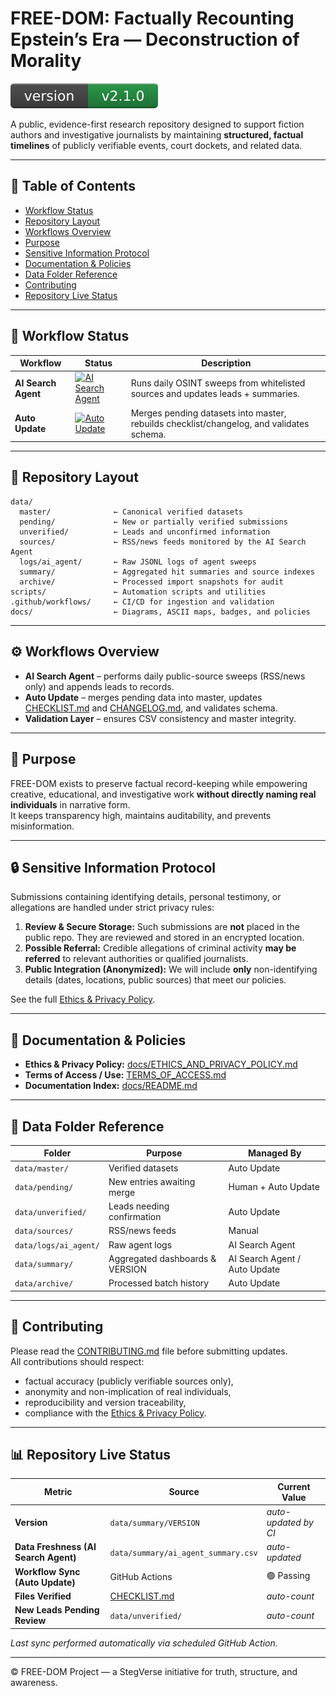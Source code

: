 # FREE-DOM: Factually Recounting Epstein’s Era — Deconstruction of Morality

![Version](docs/badges/version.svg)

A public, evidence-first research repository designed to support fiction authors and investigative journalists by maintaining **structured, factual timelines** of publicly verifiable events, court dockets, and related data.

---

## 📘 Table of Contents
- [Workflow Status](#-workflow-status)
- [Repository Layout](#-repository-layout)
- [Workflows Overview](#️-workflows-overview)
- [Purpose](#-purpose)
- [Sensitive Information Protocol](#-sensitive-information-protocol)
- [Documentation & Policies](#-documentation--policies)
- [Data Folder Reference](#-data-folder-reference)
- [Contributing](#-contributing)
- [Repository Live Status](#-repository-live-status)

---

## 🧩 Workflow Status

| Workflow | Status | Description |
|-----------|---------|--------------|
| **AI Search Agent** | [![AI Search Agent](https://github.com/StegVerse/FREE-DOM/actions/workflows/ai_search_agent.yml/badge.svg)](https://github.com/StegVerse/FREE-DOM/actions/workflows/ai_search_agent.yml) | Runs daily OSINT sweeps from whitelisted sources and updates leads + summaries. |
| **Auto Update** | [![Auto Update](https://github.com/StegVerse/FREE-DOM/actions/workflows/auto_update.yml/badge.svg)](https://github.com/StegVerse/FREE-DOM/actions/workflows/auto_update.yml) | Merges pending datasets into master, rebuilds checklist/changelog, and validates schema. |

---

## 📂 Repository Layout

```
data/
  master/              ← Canonical verified datasets
  pending/             ← New or partially verified submissions
  unverified/          ← Leads and unconfirmed information
  sources/             ← RSS/news feeds monitored by the AI Search Agent
  logs/ai_agent/       ← Raw JSONL logs of agent sweeps
  summary/             ← Aggregated hit summaries and source indexes
  archive/             ← Processed import snapshots for audit
scripts/               ← Automation scripts and utilities
.github/workflows/     ← CI/CD for ingestion and validation
docs/                  ← Diagrams, ASCII maps, badges, and policies
```

---

## ⚙️ Workflows Overview

- **AI Search Agent** – performs daily public-source sweeps (RSS/news only) and appends leads to records.  
- **Auto Update** – merges pending data into master, updates [CHECKLIST.md](CHECKLIST.md) and [CHANGELOG.md](CHANGELOG.md), and validates schema.  
- **Validation Layer** – ensures CSV consistency and master integrity.

---

## 🧠 Purpose

FREE-DOM exists to preserve factual record-keeping while empowering creative, educational, and investigative work **without directly naming real individuals** in narrative form.  
It keeps transparency high, maintains auditability, and prevents misinformation.

---

## 🔒 Sensitive Information Protocol
Submissions containing identifying details, personal testimony, or allegations are handled under strict privacy rules:

1. **Review & Secure Storage:** Such submissions are **not** placed in the public repo. They are reviewed and stored in an encrypted location.  
2. **Possible Referral:** Credible allegations of criminal activity **may be referred** to relevant authorities or qualified journalists.  
3. **Public Integration (Anonymized):** We will include **only** non-identifying details (dates, locations, public sources) that meet our policies.

See the full [Ethics & Privacy Policy](docs/ETHICS_AND_PRIVACY_POLICY.md).

---

## 📄 Documentation & Policies
- **Ethics & Privacy Policy:** [docs/ETHICS_AND_PRIVACY_POLICY.md](docs/ETHICS_AND_PRIVACY_POLICY.md)  
- **Terms of Access / Use:** [TERMS_OF_ACCESS.md](TERMS_OF_ACCESS.md)  
- **Documentation Index:** [docs/README.md](docs/README.md)

---

## 🧩 Data Folder Reference

| Folder | Purpose | Managed By |
|--------|--------|------------|
| `data/master/` | Verified datasets | Auto Update |
| `data/pending/` | New entries awaiting merge | Human + Auto Update |
| `data/unverified/` | Leads needing confirmation | Auto Update |
| `data/sources/` | RSS/news feeds | Manual |
| `data/logs/ai_agent/` | Raw agent logs | AI Search Agent |
| `data/summary/` | Aggregated dashboards & VERSION | AI Search Agent / Auto Update |
| `data/archive/` | Processed batch history | Auto Update |

---

## 🧱 Contributing
Please read the [CONTRIBUTING.md](CONTRIBUTING.md) file before submitting updates.  
All contributions should respect:
- factual accuracy (publicly verifiable sources only),
- anonymity and non-implication of real individuals,
- reproducibility and version traceability,
- compliance with the [Ethics & Privacy Policy](docs/ETHICS_AND_PRIVACY_POLICY.md).

---

## 📊 Repository Live Status

| Metric | Source | Current Value |
|--------|--------|----------------|
| **Version** | `data/summary/VERSION` | _auto-updated by CI_ |
| **Data Freshness (AI Search Agent)** | `data/summary/ai_agent_summary.csv` | _auto-updated_ |
| **Workflow Sync (Auto Update)** | GitHub Actions | 🟢 Passing |
| **Files Verified** | [CHECKLIST.md](CHECKLIST.md) | _auto-count_ |
| **New Leads Pending Review** | `data/unverified/` | _auto-count_ |

_Last sync performed automatically via scheduled GitHub Action._

---

© FREE-DOM Project — a StegVerse initiative for truth, structure, and awareness.
